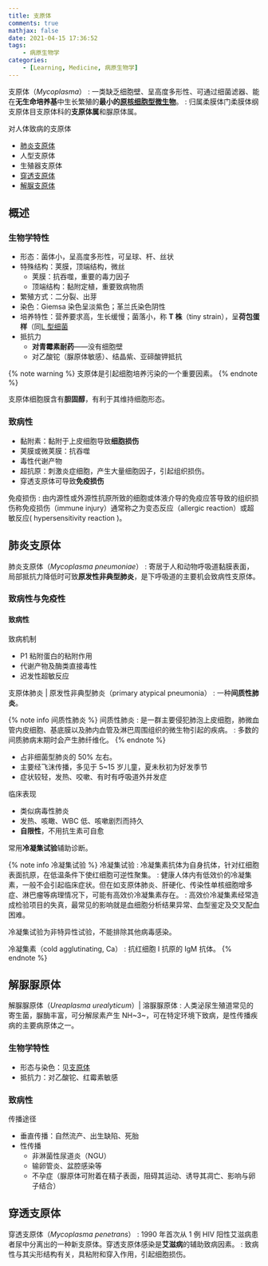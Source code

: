 ```yaml
---
title: 支原体
comments: true
mathjax: false
date: 2021-04-15 17:36:52
tags:
    - 病原生物学
categories:
    - [Learning, Medicine, 病原生物学]
---
```


支原体（*Mycoplasma*）
: 一类缺乏细胞壁、呈高度多形性、可通过细菌滤器、能在**无生命培养基**中生长繁殖的**最小的<a href="{% post_path 病原生物学 %}#微生物">原核细胞型微生物</a>**。
: 归属柔膜体门柔膜体纲支原体目支原体科的**支原体属**和脲原体属。

对人体致病的支原体
- [肺炎支原体](#肺炎支原体)
- 人型支原体
- 生殖器支原体
- [穿透支原体](#穿透支原体)
- [解脲支原体](#解脲支原体)

<!-- more -->

## 概述

### 生物学特性

- 形态：菌体小，呈高度多形性，可呈球、杆、丝状
- 特殊结构：荚膜，顶端结构，微丝
    - 荚膜：抗吞噬，重要的毒力因子
    - 顶端结构：黏附定植，重要致病物质
- 繁殖方式：二分裂、出芽
- 染色：Giemsa 染色呈淡紫色；革兰氏染色阴性
- 培养特性：营养要求高，生长缓慢；菌落小，称 **T 株**（tiny strain），呈**荷包蛋样**（同<a href="{% post_path 细菌 %}#细胞壁">L 型细菌</a>
- 抵抗力
    - **对青霉素耐药**——没有细胞壁
    - 对乙酸铊（脲原体敏感）、结晶紫、亚碲酸钾抵抗

{% note warning %}
支原体是引起细胞培养污染的一个重要因素。
{% endnote %}

支原体细胞膜含有**胆固醇**，有利于其维持细胞形态。

### 致病性

- 黏附素：黏附于上皮细胞导致**细胞损伤**
- 荚膜或微荚膜：抗吞噬
- 毒性代谢产物
- 超抗原：刺激炎症细胞，产生大量细胞因子，引起组织损伤。
- 穿透支原体可导致**免疫损伤**

免疫损伤
: 由内源性或外源性抗原所致的细胞或体液介导的免疫应答导致的组织损伤称免疫损伤（immune injury）通常称之为变态反应（allergic reaction）或超敏反应( hypersensitivity reaction )。

## 肺炎支原体

肺炎支原体（*Mycoplasma pneumoniae*）
: 寄居于人和动物呼吸道黏膜表面，局部抵抗力降低时可致**原发性非典型肺炎**，是下呼吸道的主要机会致病性支原体。

### 致病性与免疫性

#### 致病性

致病机制
- P1 粘附蛋白的粘附作用
- 代谢产物及酶类直接毒性
- 迟发性超敏反应

支原体肺炎 | 原发性非典型肺炎（primary atypical pneumonia）
: 一种**间质性肺炎**。

{% note info 间质性肺炎 %}
间质性肺炎
: 是一群主要侵犯肺泡上皮细胞，肺微血管内皮细胞、基底膜以及肺内血管及淋巴周围组织的微生物引起的疾病。
: 多数的间质肺病末期时会产生肺纤维化。
{% endnote %}

- 占非细菌型肺炎的 50% 左右。
- 主要经飞沫传播，多见于 5~15 岁儿童，夏未秋初为好发季节
- 症状较轻，发热、咬嗽、有时有呼吸道外并发症

临床表现
- 类似病毒性肺炎
- 发热、咳瞰、WBC 低、咳嗽剧烈而持久
- **自限性**，不用抗生素可自愈

常用**冷凝集试验**辅助诊断。

{% note info 冷凝集试验 %}
冷凝集试验
: 冷凝集素抗体为自身抗体，针对红细胞表面抗原，在低温条件下使红细胞可逆性聚集。
: 健康人体内有低效价的冷凝集素，一般不会引起临床症状。但在如支原体肺炎、肝硬化、传染性单核细胞增多症、淋巴瘤等病理情况下，可能有高效价冷凝集素存在。
: 高效价冷凝集素经常造成检验项目的失真，最常见的影响就是血细胞分析结果异常、血型鉴定及交叉配血困难。

冷凝集试验为非特异性试验，不能排除其他病毒感染。

冷凝集素（cold agglutinating, Ca）
: 抗红细胞 I 抗原的 IgM 抗体。
{% endnote %}
## 解脲脲原体

解脲脲原体（*Ureaplasma urealyticum*）| 溶脲脲原体
: 人类泌尿生殖道常见的寄生菌，脲酶丰富，可分解尿素产生 NH~3~，可在特定环境下致病，是性传播疾病的主要病原体之一。

### 生物学特性

- 形态与染色：见[支原体](#概述)
- 抵抗力：对乙酸铊、红霉素敏感

### 致病性

传播途径
- 垂直传播：自然流产、出生缺陷、死胎
- 性传播
    - 非淋菌性尿道炎（NGU）
    - 输卵管炎、盆腔感染等
    - 不孕症（脲原体可附着在精子表面，阻碍其运动、诱导其凋亡、影响与卵子结合）

## 穿透支原体

穿透支原体（*Mycoplasma penetrans*）
: 1990 年首次从 1 例 HIV 阳性艾滋病患者尿中分离出的一种新支原体。穿透支原体感染是**艾滋病**的辅助致病因素。
: 致病性与其尖形结构有关，具粘附和穿入作用，引起细胞损伤。
